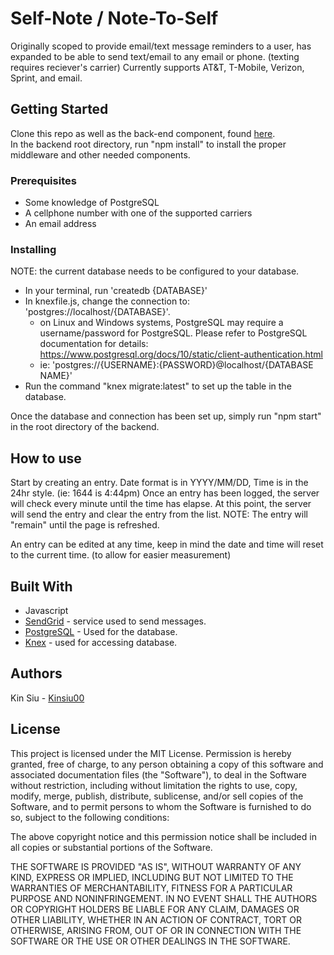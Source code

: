 # Self-Note / Note-To-Self

Originally scoped to provide email/text message reminders to a user, has expanded to be able to send text/email to any email or phone. (texting requires reciever's carrier)
Currently supports AT&T, T-Mobile, Verizon, Sprint, and email.

## Getting Started

Clone this repo as well as the back-end component, found [here](https://github.com/Kinsiu00/selfNote_backend). <br>
In the backend root directory, run "npm install" to install the proper middleware and other needed components.

### Prerequisites

- Some knowledge of PostgreSQL
- A cellphone number with one of the supported carriers
- An email address

### Installing

NOTE: the current database needs to be configured to your database.
- In your terminal, run 'createdb {DATABASE}'
- In knexfile.js, change the connection to: 'postgres://localhost/{DATABASE}'.
  - on Linux and Windows systems, PostgreSQL may require a username/password for PostgreSQL. Please refer to PostgreSQL 
  documentation for details: https://www.postgresql.org/docs/10/static/client-authentication.html
  - ie: 'postgres://{USERNAME}:{PASSWORD}@localhost/{DATABASE NAME}'
- Run the command "knex migrate:latest" to set up the table in the database.

Once the database and connection has been set up, simply run "npm start" in the root directory of the backend.

## How to use

Start by creating an entry. Date format is in YYYY/MM/DD, Time is in the 24hr style. (ie: 1644 is 4:44pm)
Once an entry has been logged, the server will check every minute until the time has elapse. At this point, the server will send the entry and clear the entry from the list.
NOTE: The entry will "remain" until the page is refreshed.

An entry can be edited at any time, keep in mind the date and time will reset to the current time. (to allow for easier measurement)

## Built With

* Javascript
* [SendGrid](https://sendgrid.com/) - service used to send messages.
* [PostgreSQL](https://rometools.github.io/rome/) - Used for the database.
* [Knex](https://knexjs.org/) - used for accessing database.

## Authors

Kin Siu - [Kinsiu00](https://github.com/Kinsiu00/)

## License


This project is licensed under the MIT License.
Permission is hereby granted, free of charge, to any person obtaining a copy of this software and 
associated documentation files (the "Software"), to deal in the Software without restriction, 
including without limitation the rights to use, copy, modify, merge, publish, distribute, 
sublicense, and/or sell copies of the Software, and to permit persons to whom the Software is furnished to do so, 
subject to the following conditions:

The above copyright notice and this permission notice shall be included in all copies 
or substantial portions of the Software.

THE SOFTWARE IS PROVIDED "AS IS", WITHOUT WARRANTY OF ANY KIND, EXPRESS OR IMPLIED, 
INCLUDING BUT NOT LIMITED TO THE WARRANTIES OF MERCHANTABILITY, FITNESS FOR A PARTICULAR PURPOSE AND NONINFRINGEMENT. 
IN NO EVENT SHALL THE AUTHORS OR COPYRIGHT HOLDERS BE LIABLE FOR ANY CLAIM, DAMAGES OR OTHER LIABILITY, 
WHETHER IN AN ACTION OF CONTRACT, TORT OR OTHERWISE, ARISING FROM, OUT OF OR IN CONNECTION WITH THE SOFTWARE 
OR THE USE OR OTHER DEALINGS IN THE SOFTWARE.
